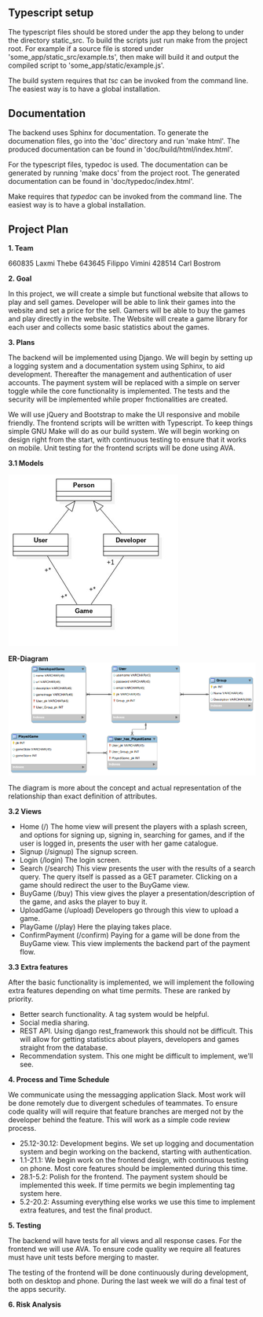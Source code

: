 Typescript setup
----------------

The typescript files should be stored under the app they belong to under the directory
static\_src. To build the scripts just run make from the project root. For example if
a source file is stored under 'some\_app/static\_src/example.ts', then make will build
it and output the compiled script to 'some\_app/static/example.js'.

The build system requires that *tsc* can be invoked from the command line. The easiest
way is to have a global installation.

Documentation
-------------

The backend uses Sphinx for documentation. To generate the documenation files, go into
the 'doc' directory and run 'make html'. The produced documentation can be found in
'doc/build/html/index.html'.

For the typescript files, typedoc is used. The documentation can be generated by
running 'make docs' from the project root. The generated documentation can be found in
'doc/typedoc/index.html'.

Make requires that *typedoc* can be invoked from the command line. The easiest way is
to have a global installation.

Project Plan
------------

**1. Team**


660835 Laxmi Thebe
643645 Filippo Vimini
428514 Carl Bostrom



**2. Goal**

In this project, we will create a simple but functional website that allows to play and sell games. Developer will be able to link their games into the website and set a price for the sell. Gamers will be able to buy the games and play directly in the website. The Website will create a game library for each user and collects some basic statistics about the games.  

**3. Plans**

The backend will be implemented using Django. We will begin by setting up a logging system and a documentation system using Sphinx, to aid development. Thereafter the management and authentication of user accounts. The payment system will be replaced with a simple on server toggle while the core functionality is implemented. The tests and the security will be implemented while proper fnctionalities are created.

We will use jQuery and Bootstrap to make the UI responsive and mobile friendly. The frontend scripts will be written with Typescript. To keep things simple GNU Make will do as our build system. We will begin working on design right from the start, with continuous testing to ensure that it works on mobile. Unit testing for the frontend scripts will be done using AVA.

**3.1 Models**

![Alt text](doc/wds_readme_pic01.jpg "Db model")

**ER-Diagram**
![Alt text](doc/er_diagram.png "ER diagram for models")

The diagram is more about the concept and actual representation of the relationship than exact definition of attributes.

**3.2 Views**

* Home (/)
  The home view will present the players with a splash screen, and options for signing up, signing in, searching for games, and if the user is logged in, presents the user with her game catalogue.
* Signup (/signup)
  The signup screen.
* Login (/login)
  The login screen.
* Search (/search)
  This view presents the user with the results of a search query. The query itself is passed as a GET parameter. Clicking on a game should redirect the user to the BuyGame view.
* BuyGame (/buy)
  This view gives the player a presentation/description of the game, and asks the player to buy it.
* UploadGame (/upload)
  Developers go through this view to upload a game.
* PlayGame (/play)
  Here the playing takes place.
* ConfirmPayment (/confirm)
  Paying for a game will be done from the BuyGame view. This view implements the backend part of the payment flow.

**3.3 Extra features**

After the basic functionality is implemented, we will implement the following extra features depending on what time permits. These are ranked by priority.

* Better search functionality. A tag system would be helpful.
* Social media sharing.
* REST API. Using django rest\_framework this should not be difficult. This will allow for getting statistics about players, developers and games straight from the database.
* Recommendation system. This one might be difficult to implement, we'll see.

**4. Process and Time Schedule**

We communicate using the messagging application Slack. Most work will be done remotely due to divergent schedules of teammates. To ensure code quality will will require that feature branches are merged not by the developer behind the feature. This will work as a simple code review process.

* 25.12-30.12:
  Development begins. We set up logging and documentation system and begin working on the backend, starting with authentication.
* 1.1-21.1:
  We begin work on the frontend design, with continuous testing on phone. Most core features should be implemented during this time.
* 28.1-5.2:
  Polish for the frontend. The payment system should be implemented this week. If time permits we begin implementing tag system here.
* 5.2-20.2:
  Assuming everything else works we use this time to implement extra features, and test the final product.

**5. Testing**

The backend will have tests for all views and all response cases. For the frontend we will use AVA. To ensure code quality we require all features must have unit tests before merging to master.

The testing of the frontend will be done continuously during development, both on desktop and phone. During the last week we will do a final test of the apps security.

**6. Risk Analysis**


